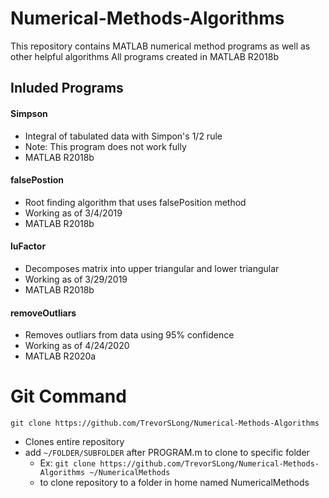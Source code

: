 # Numerical-Methods-Algorithms
This repository contains MATLAB numerical method programs as well as other helpful algorithms
All programs created in MATLAB R2018b

## Inluded Programs

#### Simpson
   * Integral of tabulated data with Simpon's 1/2 rule
   * Note: This program does not work fully
   * MATLAB R2018b
#### falsePostion
   * Root finding algorithm that uses falsePosition method
   * Working as of 3/4/2019
   * MATLAB R2018b
#### luFactor
   * Decomposes matrix into upper triangular and lower triangular
   * Working as of 3/29/2019
   * MATLAB R2018b
#### removeOutliars
   * Removes outliars from data using 95% confidence
   * Working as of 4/24/2020
   * MATLAB R2020a
   
# Git Command
`git clone https://github.com/TrevorSLong/Numerical-Methods-Algorithms`
*  Clones entire repository
*  add `~/FOLDER/SUBFOLDER` after PROGRAM.m to clone to specific folder
   * Ex: `git clone https://github.com/TrevorSLong/Numerical-Methods-Algorithms ~/NumericalMethods`
   * to clone repository to a folder in home named NumericalMethods